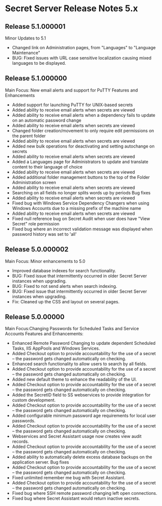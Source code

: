 [display]: # (search,content,print)
[priority]: #
[tags]: # (Release Notes)
[title]: # (Secret Server Release Notes 5.x)

# Secret Server Release Notes 5.x

## Release 5.1.000001

Minor Updates to 5.1

- Changed link on Administration pages, from "Languages" to "Language Maintenance"
- BUG: Fixed issues with URL case sensitive localization causing mixed languages to be displayed.

## Release 5.1.000000

Main Focus: New email alerts and support for PuTTY Features and Enhancements

- Added support for launching PuTTY for UNIX-based secrets
- Added ability to receive email alerts when secrets are viewed
- Added ability to receive email alerts when a dependency fails to update on an automatic password change
- Added ability to receive email alerts when secrets are viewed
- Changed folder creation/movement to only require edit permissions on the parent folder
- Added ability to receive email alerts when secrets are viewed
- Added new bulk operations for deactivating and setting autochange on secrets
- Added ability to receive email alerts when secrets are viewed
- Added a Languages page for Administrators to update and translate content to their language of choice
- Added ability to receive email alerts when secrets are viewed
- Added additional folder management buttons to the top of the Folder Administration screen
- Added ability to receive email alerts when secrets are viewed
- Searching on all fields no longer splits words up by periods Bug fixes
- Added ability to receive email alerts when secrets are viewed
- Fixed bug with Windows Service Dependency Changers when using Windows Accounts due to a missing prefix of the machine name
- Added ability to receive email alerts when secrets are viewed
- Fixed null reference bug on Secret Audit when user does have "View Secret" role permission
- Fixed bug where an incorrect validation message was displayed when password history was set to 'all'

## Release 5.0.000002

Main Focus: Minor enhancements to 5.0

- Improved database indexes for search functionality.
- BUG: Fixed issue that intermittently occurred in older Secret Server instances when upgrading.
- BUG: Fixed to not send alerts when search indexing.
- BUG: Fixed issue that intermittently occurred in older Secret Server instances when upgrading.
- Fix: Cleaned up the CSS and layout on several pages.

## Release 5.0.00000

Main Focus:Changing Passwords for Scheduled Tasks and
Service Accounts Features and Enhancements:

- Enhanced Remote Password Changing to update dependent Scheduled Tasks, IIS AppPools and Windows Services.
- Added Checkout option to provide accountability for the use of a secret – the password gets changed automatically on checking.
- Enhanced search functionality to allow users to search by all fields.
- Added Checkout option to provide accountability for the use of a secret – the password gets changed automatically on checking.
- Added new default theme to enhance the readability of the UI.
- Added Checkout option to provide accountability for the use of a secret – the password gets changed automatically on checking.
- Added the SecretID field to SS webservices to provide integration for custom development.
- Added Checkout option to provide accountability for the use of a secret – the password gets changed automatically on checking.
- Added configurable minimum password age requirements for local user passwords.
- Added Checkout option to provide accountability for the use of a secret – the password gets changed automatically on checking.
- Webservices and Secret Assistant usage now creates view audit records.
- Added Checkout option to provide accountability for the use of a secret – the password gets changed automatically on checking.
- Added ability to automatically delete excess database backups on the application server. Bug fixes
- Added Checkout option to provide accountability for the use of a secret – the password gets changed automatically on checking.
- Fixed unlimited remember me bug with Secret Assistant.
- Added Checkout option to provide accountability for the use of a secret – the password gets changed automatically on checking.
- Fixed bug where SSH remote password changing left open connections.
- Fixed bug where Secret Assistant would return inactive secrets.


